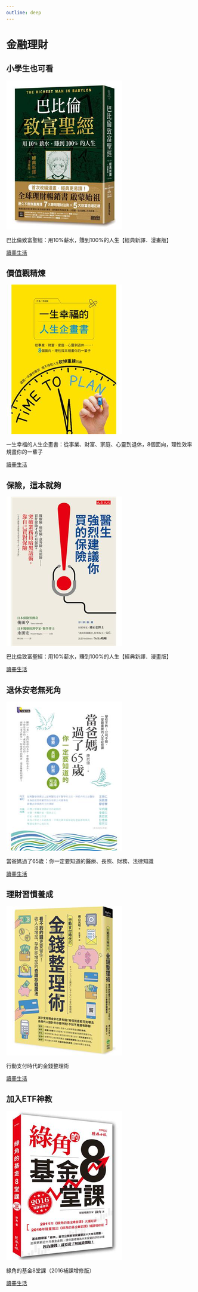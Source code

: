 ```yaml
---
outline: deep
---
```


# 金融理財

## 小學生也可看

![An image](./public/finance/babylon.png)

巴比倫致富聖經：用10%薪水，賺到100%的人生【經典新譯．漫畫版】

[讀冊生活](https://www.taaze.tw/apredir.html?154858690/https://www.taaze.tw/usedList.html?oid=11100939211)

## 價值觀精煉

![An image](./public/finance/lessons_efficiency.jpg)

一生幸福的人生企畫書：從事業、財富、家庭、心靈到退休，8個面向，理性效率規畫你的一輩子

[讀冊生活](https://www.taaze.tw/apredir.html?154858690/https://www.taaze.tw/usedList.html?oid=11100786472)

## 保險，這本就夠

![An image](./public/lessons_insurance.jpg)

巴比倫致富聖經：用10%薪水，賺到100%的人生【經典新譯．漫畫版】

[讀冊生活](https://www.taaze.tw/apredir.html?154858690/https://www.taaze.tw/usedList.html?oid=11100900630)

## 退休安老無死角

![An image](./public/retirement.jpg)

當爸媽過了65歲：你一定要知道的醫療、長照、財務、法律知識

[讀冊生活](https://www.taaze.tw/apredir.html?154858690/https://www.taaze.tw/usedList.html?oid=11100764608)

## 理財習慣養成

![An image](./public/finance/daily.jpg)

行動支付時代的金錢整理術

[讀冊生活](https://www.taaze.tw/apredir.html?154858690/https://www.taaze.tw/usedList.html?oid=11100923100)

## 加入ETF神教

![An image](./public/finance/lessons_greenhorn.jpg)

綠角的基金8堂課（2016補課增修版）

[讀冊生活](https://www.taaze.tw/apredir.html?154858690/https://www.taaze.tw/usedList.html?oid=11100788917)